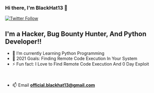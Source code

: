 ### Hi there, I'm BlackHat13 👋

[![Twitter Follow](https://img.shields.io/twitter/follow/_BlackHat13_?color=1DA1F2&logo=twitter&style=for-the-badge)](https://twitter.com/intent/follow?original_referer=https%3A%2F%2Fgithub.com%2FcodeSTACKr&screen_name=_BlackHat13_)

## I'm a Hacker, Bug Bounty Hunter, And Python Developer!!

- 🌱 I’m currently Learning Python Programming 
- 🥅 2021 Goals: Finding Remote Code Execution In Your System
- ⚡ Fun fact: I Love to Find Remote Code Execution And 0 Day Exploit

<br />

- 📫 Email **official.blackhat13@gmail.com**
